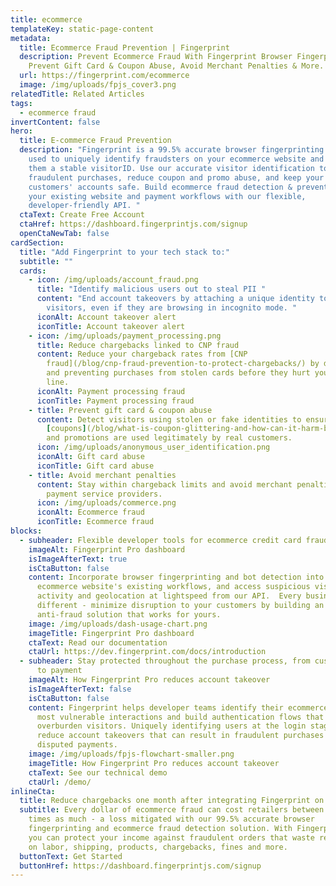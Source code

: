 ```yaml
---
title: ecommerce
templateKey: static-page-content
metadata:
  title: Ecommerce Fraud Prevention | Fingerprint
  description: Prevent Ecommerce Fraud With Fingerprint Browser Fingerprinting.
    Prevent Gift Card & Coupon Abuse, Avoid Merchant Penalties & More.
  url: https://fingerprint.com/ecommerce
  image: /img/uploads/fpjs_cover3.png
relatedTitle: Related Articles
tags:
  - ecommerce fraud
invertContent: false
hero:
  title: E-commerce Fraud Prevention
  description: "Fingerprint is a 99.5% accurate browser fingerprinting service
    used to uniquely identify fraudsters on your ecommerce website and assign
    them a stable visitorID. Use our accurate visitor identification to stop
    fraudulent purchases, reduce coupon and promo abuse, and keep your
    customers' accounts safe. Build ecommerce fraud detection & prevention into
    your existing website and payment workflows with our flexible,
    developer-friendly API. "
  ctaText: Create Free Account
  ctaHref: https://dashboard.fingerprintjs.com/signup
  openCtaNewTab: false
cardSection:
  title: "Add Fingerprint to your tech stack to:"
  subtitle: ""
  cards:
    - icon: /img/uploads/account_fraud.png
      title: "Identify malicious users out to steal PII "
      content: "End account takeovers by attaching a unique identity to your website's
        visitors, even if they are browsing in incognito mode. "
      iconAlt: Account takeover alert
      iconTitle: Account takeover alert
    - icon: /img/uploads/payment_processing.png
      title: Reduce chargebacks linked to CNP fraud
      content: Reduce your chargeback rates from [CNP
        fraud](/blog/cnp-fraud-prevention-to-protect-chargebacks/) by detecting
        and preventing purchases from stolen cards before they hurt your bottom
        line.
      iconAlt: Payment processing fraud
      iconTitle: Payment processing fraud
    - title: Prevent gift card & coupon abuse
      content: Detect visitors using stolen or fake identities to ensure that your
        [coupons](/blog/what-is-coupon-glittering-and-how-can-it-harm-businesses/)
        and promotions are used legitimately by real customers.
      icon: /img/uploads/anonymous_user_identification.png
      iconAlt: Gift card abuse
      iconTitle: Gift card abuse
    - title: Avoid merchant penalties
      content: Stay within chargeback limits and avoid merchant penalties imposed by
        payment service providers.
      icon: /img/uploads/commerce.png
      iconAlt: Ecommerce fraud
      iconTitle: Ecommerce fraud
blocks:
  - subheader: Flexible developer tools for ecommerce credit card fraud prevention
    imageAlt: Fingerprint Pro dashboard
    isImageAfterText: true
    isCtaButton: false
    content: Incorporate browser fingerprinting and bot detection into your
      ecommerce website's existing workflows, and access suspicious visitor
      activity and geolocation at lightspeed from our API.  Every business is
      different - minimize disruption to your customers by building an
      anti-fraud solution that works for yours.
    image: /img/uploads/dash-usage-chart.png
    imageTitle: Fingerprint Pro dashboard
    ctaText: Read our documentation
    ctaUrl: https://dev.fingerprint.com/docs/introduction
  - subheader: Stay protected throughout the purchase process, from customer login
      to payment
    imageAlt: How Fingerprint Pro reduces account takeover
    isImageAfterText: false
    isCtaButton: false
    content: Fingerprint helps developer teams identify their ecommerce site's
      most vulnerable interactions and build authentication flows that won't
      overburden visitors. Uniquely identifying users at the login stage will
      reduce account takeovers that can result in fraudulent purchases and
      disputed payments.
    image: /img/uploads/fpjs-flowchart-smaller.png
    imageTitle: How Fingerprint Pro reduces account takeover
    ctaText: See our technical demo
    ctaUrl: /demo/
inlineCta:
  title: Reduce chargebacks one month after integrating Fingerprint on your website.
  subtitle: Every dollar of ecommerce fraud can cost retailers between 3 to 4
    times as much - a loss mitigated with our 99.5% accurate browser
    fingerprinting and ecommerce fraud detection solution. With Fingerprint,
    you can protect your income against fraudulent orders that waste resources
    on labor, shipping, products, chargebacks, fines and more.
  buttonText: Get Started
  buttonHref: https://dashboard.fingerprintjs.com/signup
---
```


